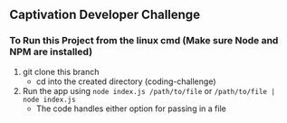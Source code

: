 ## Captivation Developer Challenge

### To Run this Project from the linux cmd (Make sure Node and NPM are installed)
1. git clone this branch
    * cd into the created directory (coding-challenge)
2. Run the app using `node index.js /path/to/file` or `/path/to/file | node index.js`
    * The code handles either option for passing in a file